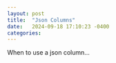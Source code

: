 ```yaml
---
layout: post
title:  "Json Columns"
date:   2024-09-18 17:10:23 -0400
categories: 
---
```


When to use a json column...

